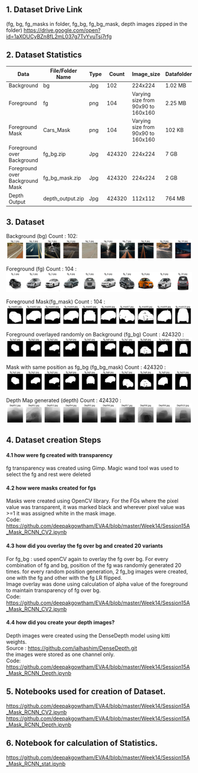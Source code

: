 
## 1. Dataset Drive Link

(fg, bg, fg_masks in folder, fg_bg, fg_bg_mask, depth images zipped in the folder)
https://drive.google.com/open?id=1aXOUCyBZn8fL2mL037g7TvYvuTsj7rfg

## 2. Dataset Statistics

| Data | File/Folder Name | Type |Count | Image_size | Datafolder_size | Mean | std |
|---|---|---|---|---|---|---|---|
| Background | bg | Jpg | 102 | 224x224 | 1.02 MB |  |   |
| Foreground | fg | png | 104 | Varying size from 90x90 to 160x160 | 2.25 MB |  |   |
| Foreground Mask | Cars_Mask | png | 104 | Varying size from 90x90 to 160x160 | 102 KB |  |   |
| Foreground over Background | fg_bg.zip | Jpg | 424320 | 224x224 | 7 GB | [0.3931, 0.3785, 0.3606] | [0.1965, 0.1813, 0.1779] |
| Foreground over Background Mask | fg_bg_mask.zip | Jpg | 424320 | 224x224 | 2 GB | [0.1630] | [0.3598] |
| Depth Output | depth_output.zip | Jpg | 424320 | 112x112 | 764 MB | [0.0878] | [0.0157] |


## 3. Dataset



Background (bg)  Count : 102:
![bg](https://github.com/deepakgowtham/EVA4/blob/master/Week14/Images/bg.png)



Foreground (fg) Count : 104 :
![fg](https://github.com/deepakgowtham/EVA4/blob/master/Week14/Images/fg.png)



Foreground Mask(fg_mask) Count : 104 :
![fg_mask](https://github.com/deepakgowtham/EVA4/blob/master/Week14/Images/fg_mask.png)



Foreground overlayed randomly on Background (fg_bg) Count : 424320 :
![fg_bg](https://github.com/deepakgowtham/EVA4/blob/master/Week14/Images/fg_bg_mask.png)



Mask with same position as fg_bg (fg_bg_mask) Count : 424320 :
![fg_bg_mask](https://github.com/deepakgowtham/EVA4/blob/master/Week14/Images/fg_bg_mask.png)



Depth Map generated (depth) Count : 424320 :
![depth](https://github.com/deepakgowtham/EVA4/blob/master/Week14/Images/depth.png)


## 4. Dataset creation Steps
 
#### 4.1 how were fg created with transparency
fg transparency was created using Gimp. Magic wand tool was used to select the fg and rest were deleted

#### 4.2 how were masks created for fgs
Masks were created using OpenCV library. For the FGs where the pixel value was transparent, it was marked black and wherever pixel value was >=1 it was assigned white in the mask image. <br>Code: https://github.com/deepakgowtham/EVA4/blob/master/Week14/Session15A_Mask_RCNN_CV2.ipynb

#### 4.3 how did you overlay the fg over bg and created 20 variants
For fg_bg : used openCV again to overlay the fg over bg. For every combination of fg and bg, position of the fg was randomly generated 20 times. for every random position generation, 2 fg_bg images were created, one with the fg and other with the fg LR flipped.<br> Image overlay was done using calculation of alpha value of the foreground to maintain transparency of fg over bg.<br> Code: https://github.com/deepakgowtham/EVA4/blob/master/Week14/Session15A_Mask_RCNN_CV2.ipynb

#### 4.4 how did you create your depth images? 
Depth images were created using the DenseDepth model using kitti weights. <br>Source : https://github.com/ialhashim/DenseDepth.git <br> the images were stored as one channel only.<br> Code: https://github.com/deepakgowtham/EVA4/blob/master/Week14/Session15A_Mask_RCNN_Depth.ipynb



## 5. Notebooks used for creation of Dataset.
https://github.com/deepakgowtham/EVA4/blob/master/Week14/Session15A_Mask_RCNN_CV2.ipynb
https://github.com/deepakgowtham/EVA4/blob/master/Week14/Session15A_Mask_RCNN_Depth.ipynb


## 6. Notebook for calculation of Statistics.

https://github.com/deepakgowtham/EVA4/blob/master/Week14/Session15A_Mask_RCNN_stat.ipynb
